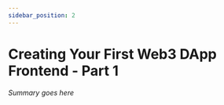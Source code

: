 ```yaml
---
sidebar_position: 2
---
```


# Creating Your First Web3 DApp Frontend - Part 1

_Summary goes here_
